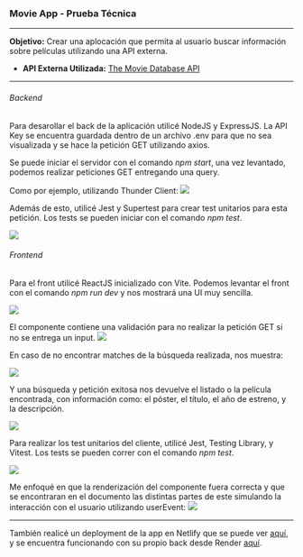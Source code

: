 ### Movie App - Prueba Técnica


------------

**Objetivo:** Crear una aplocación que permita al usuario buscar información sobre películas utilizando una API externa.

- **API Externa Utilizada:** [The Movie Database API](http:/https://developers.themoviedb.org/3/ "The Movie Database API")


------------

###### Backend

Para desarollar el back de la aplicación utilicé NodeJS y ExpressJS. La API Key se encuentra guardada dentro de un archivo .env para que no sea visualizada y se hace la petición GET utilizando axios.

Se puede iniciar el servidor con el comando *npm start*, una vez levantado, podemos realizar peticiones GET entregando una query.

Como por ejemplo, utilizando Thunder Client: 
[![](https://cdn.discordapp.com/attachments/704073351051870209/1073308012351082557/image.png)](http://https://cdn.discordapp.com/attachments/704073351051870209/1073308012351082557/image.png)

Además de esto, utilicé Jest y Supertest para crear test unitarios para esta petición. Los tests se pueden iniciar con el comando *npm test*.

[![](https://cdn.discordapp.com/attachments/704073351051870209/1073078010783219742/image.png)](http://https://cdn.discordapp.com/attachments/704073351051870209/1073078010783219742/image.png)

######  Frontend

Para el front utilicé ReactJS inicializado con Vite. Podemos levantar el front con el comando *npm run dev* y nos mostrará una UI muy sencilla. 

[![](https://cdn.discordapp.com/attachments/704073351051870209/1073309957719597166/image.png)](http://https://cdn.discordapp.com/attachments/704073351051870209/1073309957719597166/image.png)

El componente contiene una validación para no realizar la petición GET si no se entrega un input.
[![](https://cdn.discordapp.com/attachments/704073351051870209/1073310005496913982/image.png)](http://https://cdn.discordapp.com/attachments/704073351051870209/1073310005496913982/image.png)

En caso de no encontrar matches de la búsqueda realizada, nos muestra: 

[![](https://cdn.discordapp.com/attachments/704073351051870209/1073311742400139417/image.png)](http://https://cdn.discordapp.com/attachments/704073351051870209/1073311742400139417/image.png)

Y una búsqueda y petición exitosa nos devuelve el listado o la película encontrada, con información como: el póster, el título, el año de estreno, y la descripción.

[![](https://cdn.discordapp.com/attachments/704073351051870209/1073311673231867974/image.png)](http://https://cdn.discordapp.com/attachments/704073351051870209/1073311673231867974/image.png)

Para realizar los test unitarios del cliente, utilicé Jest, Testing Library, y Vitest. Los tests se pueden correr con el comando *npm test*.

[![](https://cdn.discordapp.com/attachments/704073351051870209/1073313717460160622/image.png)](http://https://cdn.discordapp.com/attachments/704073351051870209/1073313717460160622/image.png)

Me enfoqué en que la renderización del componente fuera correcta y que se encontraran en el documento las distintas partes de este simulando la interacción con el usuario utilizando userEvent: 
[![](https://cdn.discordapp.com/attachments/704073351051870209/1073314507532795984/image.png)](http:/https://cdn.discordapp.com/attachments/704073351051870209/1073314507532795984/image.png/)

------------

También realicé un deployment de la app en Netlify que se puede ver [aquí](https://jacqueline-movie-app.netlify.app/), y se encuentra funcionando con su propio back desde Render  [aquí](https://movie-app-jacqueline.onrender.com/search?query=cambiar).
